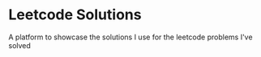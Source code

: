 # Leetcode Solutions
A platform to showcase the solutions I use for the leetcode problems I've solved
